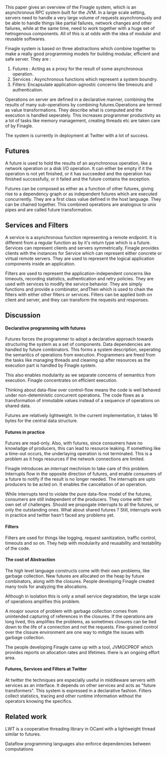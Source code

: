 This paper gives an overview of the Finagle system, which is an asynchronous RPC system built for the JVM. In a large scale setting, servers need to handle a very large volume of requests asynchronously and be able to handle things like partial failures, network changes and other failures, while at the same time, need to work together with a huge set of hetrogenous components. All of this is at odds with the idea of modular and reusable softwares.

Finagle system is based on three abstractions which combine together to make a really good programming models for building modular, efficient and safe server.
They are :
1. Futures : Acting as a proxy for the result of some asynchronous operation.
2. Services : Asynchronous functions which represent a system boundry.
3. Filters: Encapsulate application-agnostic concerns like timeouts and authentication.

Operations on server are defined in a declarative manner, combining the results of many sub-operations by combining futures.Operations are termed as value transformations. They describe what is computed and the execution is handled seperately. This increases programmer productivity as a lot of tasks like memory management, creating threads etc are taken care of by Finagle. 

The system is currently in deployment at Twitter with a lot of success.

## Futures
A future is used to hold the results of an asynchronous operation, like a network operation or a disk I/O operation. It can either be empty if it the operation is not yet finished, or it has succeeded and the operation has finished successfully, or it failed and the future contains the exception.

Futures can be composed as either as a function of other futures, giving rise to a dependency graph or as independent futures which are executed concurrently. They are a first class value defined in the host language. They can be chained together. This combined operations are analogous to unix pipes and are called future transformation.

## Services and Filters
A service is a asynchronous function representing a remote endpoint. It is different from a regular function as by it's return type which is a future. Services can represent clients and servers symmetrically. Finagle provides clients with the instances for Service which can represent either concrete or virtual remote servers. They are used to represent the logical application components inside an application. 

Filters are used to represent the application-independent concerns like timeouts, recording statistics, authentication and retry policies. They are used with services to modify the service behavior. They are simply functions and provide a combinator, andThen which is used to chain the filters with either other filters or services. Filters can be applied both on client and server, and they can transform the requests and responses.



## Discussion
#### Declarative programming with futures
Futures forces the programmer to adopt a declarative approach towards structuring the system as a set of components. Data dependencies are handled by future combinators. This forms a system description, seperating the semantics of operations from execution. Programmers are freed from the tasks like managing threads and cleaning up after resources as the execution part is handled by Finagle system.

This also enables modularity as we separate concerns of semantics from execution. Finagle concentrates on efficient execution. 

Thinking about data-flow over control-flow means the code is well behaved under non-deteministic concurrent operations. The code flows as a transformation of immutable values instead of a sequence of operations on shared data. 

Futures are relatively lightweight. In the current implementation, it takes 16 bytes for the central data structure.

#### Futures in practice

Futures are read-only. Also, with futures, since consumers have no knowladge of producers, this can lead to resource leaking. If something like a time-out occurs, the underlaying operation is not terminated. This is a problem as it hogs resources if the network connections are limited. 

Finagle introduces an *interrupt* mechnism to take care of this problem. Interrupts flow in the opposite direction of futures, and enable consumers of a future to notify if the result is no longer needed. The interrupts are upto producers to be acted on. It enables the cancellation of an operation.

While interrupts tend to violate the pure data-flow model of the futures, consumers are still independent of the producers. They come with their own set of challenges. Should we propogate interrupts to all the futures, or only the outstanding ones. What about shared futures ? Still, interrupts work in practice and twitter hasn't faced any problems yet.

#### Filters

Filters are used for things like logging, request sanitization, traffic control, timeouts and so on. They help with modularity and reusability and testability of the code.

#### The cost of Abstraction

The high level language constructs come with their own problems, like garbage collection. New futures are allocated on the heap by future combinators, along with the closures. People developing Finagle created many tools for analyzing the allocations. 

Although in isolation this is only a small service degradation, the large scale of operations amplifies this problem. 

A moajor source of problem with garbage collection comes from unintended capturing of references in the closures. If the operations are long lived, this amplifies the problems, as sometimes closures can be tied down to the life of a connection and not the requests. Fine-grained control over the closure environment are one way to mitigte the issues with garbage collection. 

The people developing Finagle came up with a tool, JVMGCPROF which provides reports on allocation rates and lifetimes. there is an ongoing effort area.

#### Futures, Services and Filters at Twitter

 At twitter the techniques are especially useful in middleware servers with services as an interface. It depends on other services and acts as "future transformers". This system is expressed in a declarative fashion. Filters collect statistics, tracing and other runtime information without the operators knowing the specifics.


## Related work
LWT is a cooperative threading library in OCaml with a lightweight thread similar to futures.

Dataflow programming languages also enforce dependencies between computations

